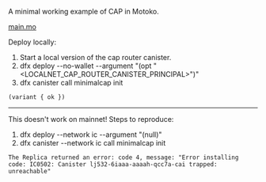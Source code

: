 A minimal working example of CAP in Motoko.

[main.mo](src/main.mo)

Deploy locally:

1. Start a local version of the cap router canister.
2. dfx deploy --no-wallet --argument "(opt \"<LOCALNET_CAP_ROUTER_CANISTER_PRINCIPAL>\")"
3. dfx canister call minimalcap init

```
(variant { ok })
```

---

This doesn't work on mainnet! Steps to reproduce:

1. dfx deploy --network ic --argument "(null)"
2. dfx canister --network ic call minimalcap init

```
The Replica returned an error: code 4, message: "Error installing code: IC0502: Canister lj532-6iaaa-aaaah-qcc7a-cai trapped: unreachable"
```